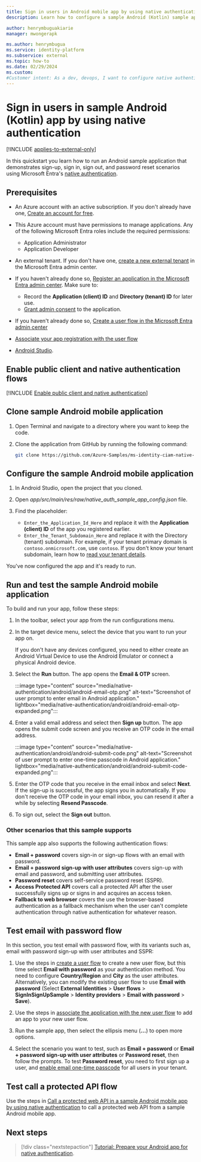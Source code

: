 ```yaml
---
title: Sign in users in Android mobile app by using native authentication.
description: Learn how to configure a sample Android (Kotlin) sample app to sign in customer users by using Microsoft Entra's native authentication.

author: henrymbuguakiarie
manager: mwongerapk

ms.author: henrymbugua
ms.service: identity-platform 
ms.subservice: external
ms.topic: how-to
ms.date: 02/29/2024
ms.custom:
#Customer intent: As a dev, devops, I want to configure native authentication Android Kotlin sample app enable customer users to sign up, sign in, sign out and reset password by using Microsoft Entra's native authentication.
---
```


# Sign in users in sample Android (Kotlin) app by using native authentication

[!INCLUDE [applies-to-external-only](../external-id/includes/applies-to-external-only.md)]

In this quickstart you learn how to run an Android sample application that demonstrates sign-up, sign in, sign out, and password reset scenarios using Microsoft Entra's [native authentication](concept-native-authentication.md).
 
## Prerequisites  

* An Azure account with an active subscription. If you don't already have one, [Create an account for free](https://azure.microsoft.com/free/?WT.mc_id=A261C142F).
* This Azure account must have permissions to manage applications. Any of the following Microsoft Entra roles include the required permissions:
  * Application Administrator
  * Application Developer
* An external tenant. If you don't have one, [create a new external tenant](../external-id/customers/how-to-create-external-tenant-portal.md) in the Microsoft Entra admin center.
* If you haven't already done so, [Register an application in the Microsoft Entra admin center](quickstart-register-app.md). Make sure to:

    * Record the **Application (client) ID** and **Directory (tenant) ID** for later use.
    * [Grant admin consent](quickstart-register-app.md#grant-admin-consent-external-tenants-only) to the application.
* If you haven't already done so, [Create a user flow in the Microsoft Entra admin center](../external-id/customers/how-to-user-flow-sign-up-sign-in-customers.md)
* [Associate your app registration with the user flow](/entra/external-id/customers/how-to-user-flow-add-application)
* <a href="https://developer.android.com/studio" target="_blank">Android Studio</a>.
 
## Enable public client and native authentication flows 

[!INCLUDE [Enable public client and native authentication](../external-id/customers/includes/native-auth/enable-native-authentication.md)]
  
## Clone sample Android mobile application
 
1. Open Terminal and navigate to a directory where you want to keep the code.  
1. Clone the application from GitHub by running the following command:  
 
   ```bash 
   git clone https://github.com/Azure-Samples/ms-identity-ciam-native-auth-android-sample 
   ``` 
 
## Configure the sample Android mobile application  
 
1. In Android Studio, open the project that you cloned. 
 
2. Open *app/src/main/res/raw/native_auth_sample_app_config.json* file. 
3. Find the placeholder: 
 
   - `Enter_the_Application_Id_Here` and replace it with the **Application (client) ID** of the app you registered earlier. 
   - `Enter_the_Tenant_Subdomain_Here` and replace it with the Directory (tenant) subdomain. For example, if your tenant primary domain is `contoso.onmicrosoft.com`, use `contoso`. If you don't know your tenant subdomain, learn how to [read your tenant details](../external-id/customers/how-to-create-external-tenant-portal.md#get-the-external-tenant-details). 
   
You've now configured the app and it's ready to run. 
 
## Run and test the sample Android mobile application 
 
To build and run your app, follow these steps:  
 
1. In the toolbar, select your app from the run configurations menu.
  
1. In the target device menu, select the device that you want to run your app on.  
 
   If you don't have any devices configured, you need to either create an Android Virtual Device to use the Android Emulator or connect a physical Android device.  
 
1. Select the **Run** button. The app opens the **Email & OTP** screen.  

    :::image type="content" source="media/native-authentication/android/android-email-otp.png" alt-text="Screenshot of user prompt to enter email in Android application." lightbox="media/native-authentication/android/android-email-otp-expanded.png"::: 
 
1. Enter a valid email address and select then **Sign up** button. The app opens the submit code screen and you receive an OTP code in the email address.  
 
    :::image type="content" source="media/native-authentication/android/android-submit-code.png" alt-text="Screenshot of user prompt to enter one-time passcode in Android application." lightbox="media/native-authentication/android/android-submit-code-expanded.png"::: 
 
1. Enter the OTP code that you receive in the email inbox and select **Next**. If the sign-up is successful, the app signs you in automatically. If you don't receive the OTP code in your email inbox, you can resend it after a while by selecting **Resend Passcode**.

1. To sign out, select the **Sign out** button. 
 
### Other scenarios that this sample supports 
 
This sample app also supports the following authentication flows:  
 
- **Email + password** covers sign-in or sign-up flows with an email with password. 
- **Email + password sign-up with user attributes** covers sign-up with email and password, and submitting user attributes. 
- **Password reset** covers self-service password reset (SSPR). 
- **Access Protected API** covers call a protected API after the user successfully signs up or signs in and acquires an access token.
- **Fallback to web browser** covers the use the browser-based authentication as a fallback mechanism when the user can't complete authentication through native authentication for whatever reason. 


## Test email with password flow

In this section, you test email with password flow, with its variants such as, email with password sign-up with user attributes and SSPR:

1. Use the steps in [create a user flow](../external-id/customers/how-to-user-flow-sign-up-sign-in-customers.md) to create a new user flow, but this time select **Email with password** as your authentication method. You need to configure **Country/Region** and **City** as the user attributes. Alternatively, you can modify the existing user flow to use **Email with password** (Select **External Identities** > **User flows** > **SignInSignUpSample** > **Identity providers** > **Email with password** > **Save**).  

1. Use the steps in [associate the application with the new user flow](../external-id/customers/how-to-user-flow-add-application.md) to add an app to your new user flow. 

1. Run the sample app, then select the ellipsis menu (**...**) to open more options. 

1. Select the scenario you want to test, such as **Email + password** or **Email + password sign-up with user attributes** or **Password reset**, then follow the prompts. To test **Password reset**, you need to first sign up a user, and [enable email one-time passcode](../external-id/customers/how-to-enable-password-reset-customers.md) for all users in your tenant.

## Test call a protected API flow

Use the steps in [Call a protected web API in a sample Android mobile app by using native authentication](quickstart-native-authentication-android-call-api.md) to call a protected web API from a sample Android mobile app.
 

## Next steps

> [!div class="nextstepaction"]
> [Tutorial: Prepare your Android app for native authentication](../external-id/customers/tutorial-native-authentication-prepare-android-app.md).
